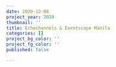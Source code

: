 ```yaml
---
date: 2020-12-08
project_year: 2020
thumbnail: ''
title: Echochannels & Eventscape Manila
categories: []
project_bg_color: ''
project_fg_color: ''
published: false

---
```

